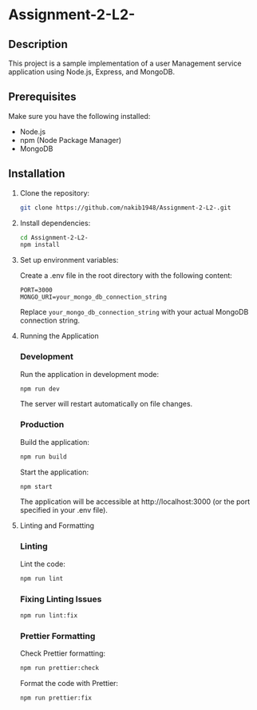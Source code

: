 
# Assignment-2-L2-

## Description

This project is a sample implementation of a user Management service application using Node.js, Express, and MongoDB.

## Prerequisites

Make sure you have the following installed:

- Node.js
- npm (Node Package Manager)
- MongoDB

## Installation

1. Clone the repository:

   ```bash
   git clone https://github.com/nakib1948/Assignment-2-L2-.git
   ```

2. Install dependencies:

   ```bash
   cd Assignment-2-L2-
   npm install
   ```

3. Set up environment variables:

   Create a .env file in the root directory with the following content:

   ```env
   PORT=3000
   MONGO_URI=your_mongo_db_connection_string
   ```

   Replace `your_mongo_db_connection_string` with your actual MongoDB connection string.

4. Running the Application

   ### Development

   Run the application in development mode:

   ```bash
   npm run dev
   ```

   The server will restart automatically on file changes.

   ### Production

   Build the application:

   ```bash
   npm run build
   ```

   Start the application:

   ```bash
   npm start
   ```

   The application will be accessible at http://localhost:3000 (or the port specified in your .env file).

5. Linting and Formatting

   ### Linting

   Lint the code:

   ```bash
   npm run lint
   ```

   ### Fixing Linting Issues

   ```bash
   npm run lint:fix
   ```

   ### Prettier Formatting

   Check Prettier formatting:

   ```bash
   npm run prettier:check
   ```

   Format the code with Prettier:

   ```bash
   npm run prettier:fix
   ```
